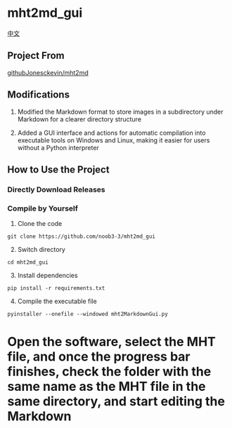 # mht2md_gui

[中文](README.md)

## Project From 
[githubJonesckevin/mht2md ](https://github.com/Jonesckevin/mht2md)

## Modifications
1. Modified the Markdown format to store images in a subdirectory under Markdown for a clearer directory structure

2. Added a GUI interface and actions for automatic compilation into executable tools on Windows and Linux, making it easier for users without a Python interpreter

## How to Use the Project
### Directly Download Releases 

### Compile by Yourself
1. Clone the code

`git clone https://github.com/noob3-3/mht2md_gui`

2. Switch directory

`cd mht2md_gui`

3. Install dependencies

`pip install -r requirements.txt`

4. Compile the executable file

`pyinstaller --onefile --windowed mht2MarkdownGui.py`

# Open the software, select the MHT file, and once the progress bar finishes, check the folder with the same name as the MHT file in the same directory, and start editing the Markdown 
